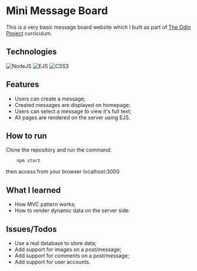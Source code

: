 # Mini Message Board

This is a very basic message board website which I built as part of [The Odin Project](https://www.theodinproject.com/) curriculum.

## Technologies

![NodeJS](https://img.shields.io/badge/node.js-6DA55F?style=for-the-badge&logo=node.js&logoColor=white)
![EJS](https://img.shields.io/badge/ejs-%23B4CA65.svg?style=for-the-badge&logo=ejs&logoColor=black)
![CSS3](https://img.shields.io/badge/css3-%231572B6.svg?style=for-the-badge&logo=css3&logoColor=white)

## Features

<ul>
    <li>Users can create a message;</li>
    <li>Created messages are displayed on homepage;</li>
    <li>Users can select a message to view it's full text;</li>
    <li>All pages are rendered on the server using EJS.</li>
</ul>

## How to run

Clone the repository and run the command:

```
    npm start
```

then access from your browser localhost:3000

## What I learned

<ul>
    <li>How MVC pattern works;</li>
    <li>How to render dynamic data on the server side.</li>
</ul>

## Issues/Todos

<ul>
    <li>Use a real database to store data;</li>
    <li>Add support for images on a post/message;</li>
    <li>Add support for comments on a post/message;</li>
    <li>Add support for user accounts.</li>
</ul>
